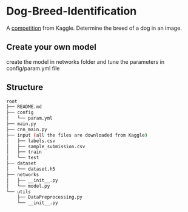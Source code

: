 # Dog-Breed-Identification

A [competition](https://www.kaggle.com/c/dog-breed-identification) from Kaggle. Determine the breed of a dog in an image.

## Create your own model

create the model in networks folder and tune the parameters in config/param.yml file

## Structure

```bash
root
├── README.md
├── config
│   └── param.yml
├── main.py
├── cnn_main.py 
├── input (all the files are downloaded from Kaggle)
│   ├── labels.csv
│   ├── sample_submission.csv
│   ├── train
│   └── test
├── dataset
│   └── dataset.h5
├── networks
│   ├── __init__.py
│   └── model.py
└── utils
    ├── DataPreprocessing.py
    └── __init__.py
```
